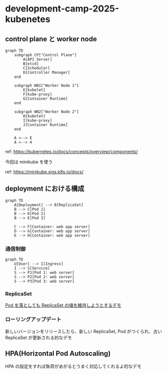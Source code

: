 # development-camp-2025-kubenetes

## control plane と worker node

```mermaid
graph TD
    subgraph CP["Control Plane"]
        A[API Server]
        B[etcd]
        C[Scheduler]
        D[Controller Manager]
    end
    
    subgraph WN1["Worker Node 1"]
        E[kubelet]
        F[kube-proxy]
        G[Container Runtime]
    end
    
    subgraph WN2["Worker Node 2"]
        H[kubelet]
        I[kube-proxy]
        J[Container Runtime]
    end
    
    A <--> E
    A <--> H
```

ref: https://kubernetes.io/docs/concepts/overview/components/

今回は minikube を使う

ref: https://minikube.sigs.k8s.io/docs/

## deployment における構成

```mermaid
graph TD
    A[Deployment] --> B[ReplicaSet]
    B --> C[Pod 1]
    B --> D[Pod 2]
    B --> E[Pod 3]
    
    C --> F[Container: web app server]
    D --> G[Container: web app server]
    E --> H[Container: web app server]
```

### 通信制御

```mermaid
graph TD
    U[User] --> I[Ingress]
    I --> S[Service]
    S --> P1[Pod 1: web server]
    S --> P2[Pod 2: web server]
    S --> P3[Pod 3: web server]
```

### ReplicaSet

[Pod を落としても ReplicaSet の値を維持しようとするデモ](./replicaset/README.md)

### ローリングアップデート

新しいバージョンをリリースしたら、新しい ReplicaSet, Pod がつくられ、古い ReplicaSet が更新される的なデモ

## HPA(Horizontal Pod Autoscaling)

HPA の設定をすれば負荷があがるとうまく対応してくれるよ的なデモ

